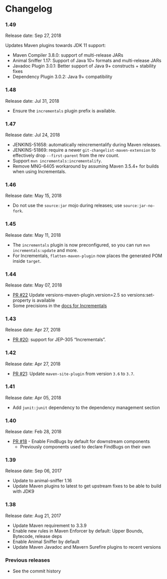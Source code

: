 Changelog
=====

### 1.49

Release date: Sep 27, 2018

Updates Maven plugins towards JDK 11 support:

* Maven Compiler 3.8.0: support of multi-release JARs
* Animal Sniffer 1.17: Support of Java 10+ formats and multi-release JARs
* Javadoc Plugin 3.0.1: Better support of Java 9+ constructs + stability fixes
* Dependency Plugin 3.0.2: Java 9+ compatibility

### 1.48

Release date: Jul 31, 2018

* Ensure the `incrementals` plugin prefix is available.

### 1.47

Release date: Jul 24, 2018

* JENKINS-51658: automatically reincrementalify during Maven releases.
* JENKINS-51869: require a newer `git-changelist-maven-extension` to effectively drop `--first-parent` from the rev count.
* Support `mvn incrementals:incrementalify`.
* Remove MNG-6405 workaround by assuming Maven 3.5.4+ for builds when using Incrementals.

### 1.46

Release date: May 15, 2018

* Do not use the `source:jar` mojo during releases; use `source:jar-no-fork`.

### 1.45

Release date: May 11, 2018

* The `incrementals` plugin is now preconfigured, so you can run `mvn incrementals:update` and more.
* For Incrementals, `flatten-maven-plugin` now places the generated POM inside `target`.

### 1.44

Release date: May 07, 2018

* [PR #22](https://github.com/jenkinsci/pom/pull/22) Update versions-maven-plugin.version=2.5 so versions:set-property is available
* Some precisions in the [docs for Incrementals](https://github.com/jenkinsci/pom/blob/master/incrementals.md)

### 1.43

Release date: Apr 27, 2018

* [PR #20](https://github.com/jenkinsci/pom/pull/20): support for JEP-305 “Incrementals”.

### 1.42

Release date: Apr 27, 2018

* [PR #21](https://github.com/jenkinsci/pom/pull/21): Update `maven-site-plugin` from version `3.6` to `3.7`.


### 1.41

Release date: Apr 05, 2018

* Add `junit:junit` dependency to the dependency management section

### 1.40

Release date: Feb 28, 2018

* [PR #18](https://github.com/jenkinsci/pom/pull/18) -
Enable FindBugs by default for downstream components
  * Previously components used to declare FindBugs on their own

### 1.39

Release date: Sep 06, 2017

* Update to animal-sniffer 1.16
* Update Maven plugins to latest to get upstream fixes to be able to build with JDK9

### 1.38

Release date: Aug 21, 2017

* Update Maven requirement to 3.3.9
* Enable new rules in Maven Enforcer by default: Upper Bounds, Bytecode, release deps
* Enable Animal Sniffer by default
* Update Maven Javadoc and Mavern Surefire plugins to recent versions

### Previous releases

* See the commit history
